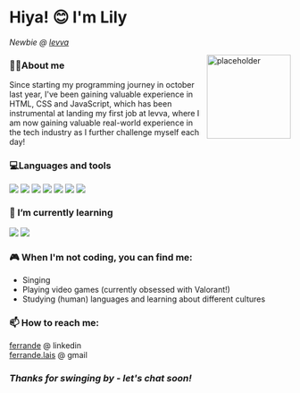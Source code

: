 

<h1> Hiya! 😊 I'm Lily</h1>

<p><em>Newbie @ <a href=https://www.linkedin.com/company/levva/>levva</a></em></p>

<img align="right" alt="placeholder" height="150" width="150" src="">

<h3>👧🏻About me</h3>
Since starting my programming journey in october last year, I've been gaining valuable experience in HTML, CSS and JavaScript, which has been instrumental at landing my first job at levva, where I am now gaining valuable real-world experience in the tech industry as I further challenge myself each day!

<h3>💻Languages and tools</h3>

![](https://img.shields.io/badge/Code-JavaScript-informational?style=flat-square&logo=javascript&logoColor=white&color=F7DF1E)
![](https://img.shields.io/badge/Code-CSS3-informational?style=flat-square&logo=css3&logoColor=white&color=1572B6)
![](https://img.shields.io/badge/Tool-Bootstrap-informational?style=flat-square&logo=bootstrap&logoColor=white&color=7952B3)
![](https://img.shields.io/badge/Tool-Git-informational?style=flat-square&logo=git&logoColor=white&color=F05032)
![](https://img.shields.io/badge/Tool-Figma-informational?style=flat-square&logo=figma&logoColor=white&color=F24E1E)
![](https://img.shields.io/badge/Code-HTML5-informational?style=flat-square&logo=html5&logoColor=white&color=E34F26)
![](https://img.shields.io/badge/Tool-Github-informational?style=flat-square&logo=github&logoColor=white&color=181717)

<h3>🌱 I’m currently learning</h3>

![](https://img.shields.io/badge/Tool-React-informational?style=flat-square&logo=react&logoColor=white&color=61DAFB)
![](https://img.shields.io/badge/Code-C%23-informational?style=flat-square&logo=csharp&logoColor=white&color=239120)

<h3>🎮 When I'm not coding, you can find me:</h3>

* Singing
* Playing video games (currently obsessed with Valorant!)
* Studying (human) languages and learning about different cultures

<h3>📫 How to reach me:</h3>

<a href="https://www.linkedin.com/in/ferrande/">ferrande</a> @ linkedin<br />
<a href="mailto:ferrande.lais@gmail.com">ferrande.lais</a> @ gmail

<h3><em><strong>Thanks for swinging by - let's chat soon!</strong></em></h3>
